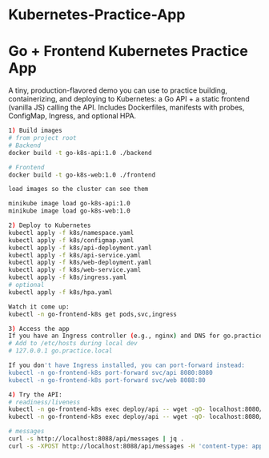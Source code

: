 # Kubernetes-Practice-App

# Go + Frontend Kubernetes Practice App
A tiny, production-flavored demo you can use to practice building, containerizing, and deploying to Kubernetes: a Go API + a static frontend (vanilla JS) calling the API. Includes Dockerfiles, manifests with probes, ConfigMap, Ingress, and optional HPA.


```bash
1) Build images
# from project root
# Backend
docker build -t go-k8s-api:1.0 ./backend

# Frontend
docker build -t go-k8s-web:1.0 ./frontend

load images so the cluster can see them 

minikube image load go-k8s-api:1.0
minikube image load go-k8s-web:1.0
```

```bash
2) Deploy to Kubernetes
kubectl apply -f k8s/namespace.yaml
kubectl apply -f k8s/configmap.yaml
kubectl apply -f k8s/api-deployment.yaml
kubectl apply -f k8s/api-service.yaml
kubectl apply -f k8s/web-deployment.yaml
kubectl apply -f k8s/web-service.yaml
kubectl apply -f k8s/ingress.yaml
# optional
kubectl apply -f k8s/hpa.yaml

Watch it come up:
kubectl -n go-frontend-k8s get pods,svc,ingress
```

```bash
3) Access the app
If you have an Ingress controller (e.g., nginx) and DNS for go.practice.local:
# Add to /etc/hosts during local dev
# 127.0.0.1 go.practice.local

If you don't have Ingress installed, you can port-forward instead:
kubectl -n go-frontend-k8s port-forward svc/api 8080:8080
kubectl -n go-frontend-k8s port-forward svc/web 8088:80
```

```bash
4) Try the API:
# readiness/liveness
kubectl -n go-frontend-k8s exec deploy/api -- wget -qO- localhost:8080/ready || true
kubectl -n go-frontend-k8s exec deploy/api -- wget -qO- localhost:8080/live

# messages
curl -s http://localhost:8088/api/messages | jq .
curl -s -XPOST http://localhost:8088/api/messages -H 'content-type: application/json' -d '{"text":"hello"}' | jq .
```